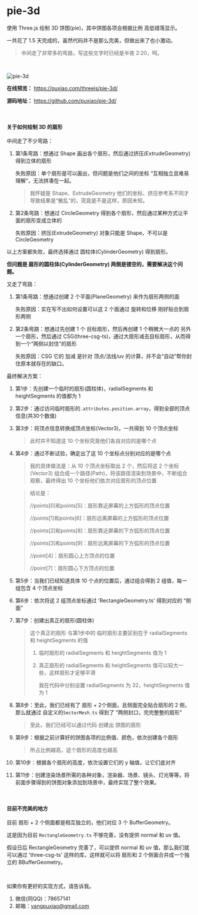 # pie-3d

使用 Three.js 绘制 3D 饼图(pie)，其中饼图各项会根据比例 高低错落显示。

一共花了 1.5 天完成的，虽然代码并不是那么完美，但做出来了也小激动。

> 中间走了非常多的弯路，写这些文字时已经是半夜 2:20，呵。



<br>

![pie-3d](https://puxiao.com/temp/pie_3d.jpg)

**在线预览：** https://puxiao.com/threejs/pie-3d/

**源码地址：** https://github.com/puxiao/pie-3d/



<br>

#### 关于如何绘制 3D 的扇形

中间走了不少弯路：

1. 第1条弯路：想通过 Shape 画出各个扇形，然后通过挤压(ExtrudeGeometry) 得到立体的扇形

   失败原因：单个扇形是可以画出，但问题是他们之间的坐标 “互相独立且难易理解”，无法拼凑在一起。
   > 我怀疑是 Shape、ExtrudeGeometry 他们的坐标、挤压参考系不同才导致结果是“散乱”的，究竟是不是这样，原因未知。

2. 第2条弯路：想通过 CircleGeometry 得到各个扇形，然后通过某种方式让平面的扇形变成立体的

   失败原因：挤压(ExtrudeGeometry) 对象只能是 Shape，不可以是 CircleGeometry

以上方案都失败，最终选择通过 圆柱体(CylinderGeometry) 得到扇形。

**但问题是 扇形的圆柱体(CylinderGeometry) 两侧是镂空的，需要解决这个问题。**

又走了弯路：

1. 第1条弯路：想通过创建 2 个平面(PlaneGeometry) 来作为扇形两侧的面

   失败原因：实在写不出如何设置可以这 2 个面通过 旋转和位移 刚好贴合到扇形两侧

2. 第2条弯路：想通过先创建 1 个 目标扇形，然后再创建 1 个稍微大一点的 另外一个扇形，然后通过 CSG(three-csg-ts)，通过大扇形减去目标扇形，从而得到一个“两侧以封住”的扇形

   失败原因：CSG 它的 加减 是针对 顶点/法线/uv 的计算，并不会“自动”帮你封住原本就存在的缺口。

最终解决方案：

1. 第1步：先创建一个临时的扇形(圆柱体)，radialSegments 和 heightSegments 的值都为 1

2. 第2步：通过访问临时扇形的`.attributes.position.array`，得到全部的顶点信息(共30个数值)

3. 第3步：将顶点信息转换成顶点坐标(Vector3)，一共得到 10 个顶点坐标

   > 此时并不知道这 10 个坐标究竟他们各自对应的是哪个点

4. 第4步：通过不断试验，确定出了这 10 个坐标点分别对应的是哪个点

   > 我的具体做法是：从 10 个顶点坐标取出 2 个，然后将这 2 个坐标(Vector3) 组合成一个路径(Path)，将该路径渲染到场景中，不断组合观察，最终得出 10 个坐标他们依次对应扇形的顶点位置

   > 结论是：
   >
   > //points[0]和points[5]：扇形靠近屏幕的上方弧形的顶点位置
   >
   > //points[1]和points[6]：扇形远离屏幕的上方弧形的顶点位置
   >
   > //points[2]和points[8]：扇形靠近屏幕的下方弧形的顶点位置
   >
   > //points[3]和points[9]：扇形远离屏幕的下方弧形的顶点位置
   >
   > //point[4]：扇形圆心上方顶点的位置
   >
   > //point[7]：扇形圆心下方顶点的位置

5. 第5步：当我们已经知道具体 10 个点的位置后，通过组合得到 2 组值，每一组包含 4 个顶点坐标

6. 第6步：依次将这 2 组顶点坐标通过 'RectangleGeometry.ts' 得到对应的 “侧面”

7. 第7步：创建出真正的扇形(圆柱体)

   > 这个真正的扇形 与第1步中的 临时扇形主要区别在于 radialSegments 和 heightSegments 的值
   >
   > 1. 临时扇形的 radialSegments 和 heightSegments 值为 1
   >
   > 2. 真正扇形的 radialSegments 和 heightSegments 值可以较大一些，这样扇形才足够平滑
   >
   >    我在代码中分别设置 radialSegments 为 32，heightSegments 值为 1

8. 第8步：至此，我们已经有了 扇形 + 2个侧面，且侧面完全贴合扇形的 2 侧，那么就通过 自定义的`SectorMesh.ts` 得到了 “两侧封口，完完整整的扇形”

   > 至此，我们已经可以通过代码 创建出 饼图的扇形

9. 第9步：根据之前计算好的饼图各项的比例值、颜色，依次创建各个扇形

   > 所占比例越高，这个扇形的高度也越高

10. 第10步：根据各个扇形的高度，依次设置它们的 y 轴值，让它们底对齐

11. 第11步：创建渲染场景所需的各种对象，渲染器、场景、镜头、灯光等等，将前面步骤得到的饼图对象添加到场景中，最终实现了整个效果。



<br>

#### 目前不完美的地方

目前 扇形 + 2 个侧面都是相互独立的，他们对应 3 个 BufferGeometry。

这是因为目前 `RectangleGeometry.ts` 不够完善，没有提供 normal 和 uv 值。

假设日后 RectangleGeometry 完善了，可以提供 normal 和 uv 值，那么我们就可以通过 'three-csg-ts' 这样的库，这样就可以将 扇形和 2 个侧面合并成一个独立的 BBufferGeometry。



<br>

如果你有更好的实现方式，请告诉我。

1. 微信(同QQ)：78657141
2. 邮箱：yangpuxiao@gmail.com

